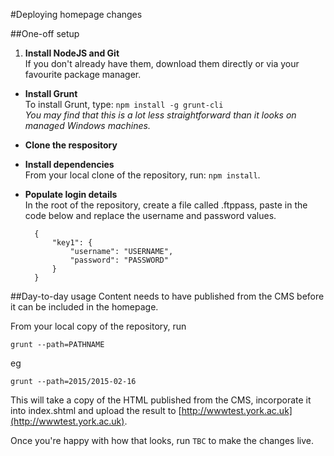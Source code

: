 #Deploying homepage changes

##One-off setup
1. __Install NodeJS and Git__  
If you don't already have them, download them directly or via your favourite package manager.
* __Install Grunt__  
To install Grunt, type:
`npm install -g grunt-cli`  
*You may find that this is a lot less straightforward than it looks on managed Windows machines.*

* __Clone the respository__

* __Install dependencies__  
From your local clone of the repository, run:
`npm install`.
* __Populate login details__  
In the root of the repository, create a file called .ftppass, paste in the code below and replace the username and password values.

		{  
			"key1": {  
  				"username": "USERNAME",  
  				"password": "PASSWORD"  
  			}  
  		}

##Day-to-day usage
Content needs to have published from the CMS before it can be included in the homepage.

From your local copy of the repository, run

`grunt --path=PATHNAME`

eg 

`grunt --path=2015/2015-02-16`

This will take a copy of the HTML published from the CMS, incorporate it into index.shtml and upload the result to [http://wwwtest.york.ac.uk](http://wwwtest.york.ac.uk).

Once you're happy with how that looks, run `TBC` to make the changes live. 